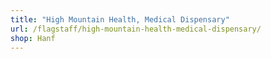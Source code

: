 ```yaml
---
title: "High Mountain Health, Medical Dispensary"
url: /flagstaff/high-mountain-health-medical-dispensary/
shop: Hanf
---
```

